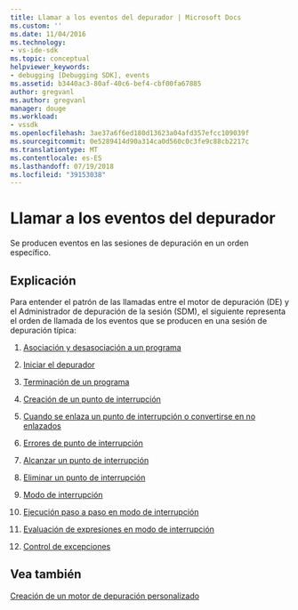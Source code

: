 ```yaml
---
title: Llamar a los eventos del depurador | Microsoft Docs
ms.custom: ''
ms.date: 11/04/2016
ms.technology:
- vs-ide-sdk
ms.topic: conceptual
helpviewer_keywords:
- debugging [Debugging SDK], events
ms.assetid: b3440ac3-80af-40c6-bef4-cbf00fa67885
author: gregvanl
ms.author: gregvanl
manager: douge
ms.workload:
- vssdk
ms.openlocfilehash: 3ae37a6f6ed180d13623a04afd357efcc109039f
ms.sourcegitcommit: 0e5289414d90a314ca0d560c0c3fe9c88cb2217c
ms.translationtype: MT
ms.contentlocale: es-ES
ms.lasthandoff: 07/19/2018
ms.locfileid: "39153038"
---
```

# <a name="call-debugger-events"></a>Llamar a los eventos del depurador
Se producen eventos en las sesiones de depuración en un orden específico.  
  
## <a name="discussion"></a>Explicación  
 Para entender el patrón de las llamadas entre el motor de depuración (DE) y el Administrador de depuración de la sesión (SDM), el siguiente representa el orden de llamada de los eventos que se producen en una sesión de depuración típica:  
  
1.  [Asociación y desasociación a un programa](../../extensibility/debugger/attaching-and-detaching-to-a-program.md)  
  
2.  [Iniciar el depurador](../../extensibility/debugger/launching-the-debugger.md)  
  
3.  [Terminación de un programa](../../extensibility/debugger/terminating-a-program.md)  
  
4.  [Creación de un punto de interrupción](../../extensibility/debugger/creating-a-breakpoint.md)  
  
5.  [Cuando se enlaza un punto de interrupción o convertirse en no enlazados](../../extensibility/debugger/when-a-breakpoint-binds-or-becomes-unbound.md)  
  
6.  [Errores de punto de interrupción](../../extensibility/debugger/breakpoint-errors.md)  
  
7.  [Alcanzar un punto de interrupción](../../extensibility/debugger/hitting-a-breakpoint.md)  
  
8.  [Eliminar un punto de interrupción](../../extensibility/debugger/deleting-a-breakpoint.md)  
  
9. [Modo de interrupción](../../extensibility/debugger/entering-break-mode.md)  
  
10. [Ejecución paso a paso en modo de interrupción](../../extensibility/debugger/stepping-in-break-mode.md)  
  
11. [Evaluación de expresiones en modo de interrupción](../../extensibility/debugger/expression-evaluation-in-break-mode.md)  
  
12. [Control de excepciones](../../extensibility/debugger/exception-handling-visual-studio-sdk.md)  
  
## <a name="see-also"></a>Vea también  
 [Creación de un motor de depuración personalizado](../../extensibility/debugger/creating-a-custom-debug-engine.md)